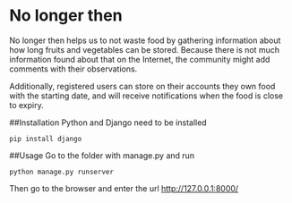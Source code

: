 # No longer then

No longer then helps us to not waste food by gathering information 
about how long fruits and vegetables can be stored. Because there is not much 
information found about that on the Internet, the community might add comments 
with their observations.

Additionally, registered users can store on their accounts they own food with 
the starting date, and will receive notifications when the food is close to expiry.

##Installation
Python and Django need to be installed

`pip install django` 

##Usage
Go to the folder  with manage.py and run

`python manage.py runserver`

Then go to the browser and enter the url http://127.0.0.1:8000/

